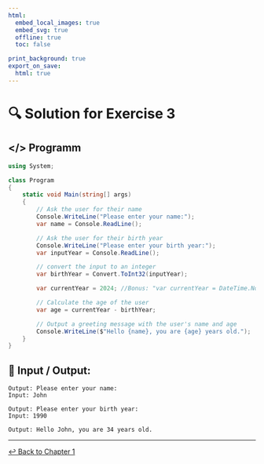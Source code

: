 ```yaml
---
html:
  embed_local_images: true
  embed_svg: true
  offline: true
  toc: false

print_background: true
export_on_save:
  html: true
---
```


# 🔍 Solution for Exercise 3

## </> Programm
``` csharp
using System;

class Program
{
    static void Main(string[] args)
    {
        // Ask the user for their name
        Console.WriteLine("Please enter your name:");
        var name = Console.ReadLine();

        // Ask the user for their birth year
        Console.WriteLine("Please enter your birth year:");
        var inputYear = Console.ReadLine();

        // convert the input to an integer
        var birthYear = Convert.ToInt32(inputYear);

        var currentYear = 2024; //Bonus: "var currentYear = DateTime.Now.Year;"

        // Calculate the age of the user
        var age = currentYear - birthYear;

        // Output a greeting message with the user's name and age
        Console.WriteLine($"Hello {name}, you are {age} years old.");
    }
}
```

## 🤖 Input / Output:
```
Output: Please enter your name:
Input: John
```
```
Output: Please enter your birth year:
Input: 1990
```
```
Output: Hello John, you are 34 years old.
```

----

[↩️ Back to Chapter 1](../chapters/chapter1.html)